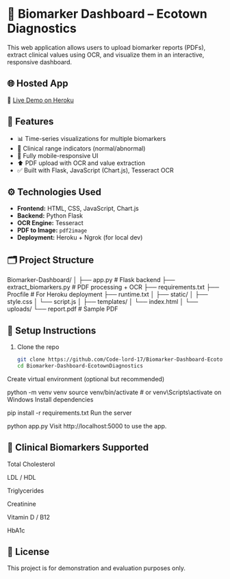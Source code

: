 # 🧪 Biomarker Dashboard – Ecotown Diagnostics

This web application allows users to upload biomarker reports (PDFs), extract clinical values using OCR, and visualize them in an interactive, responsive dashboard.

## 🌐 Hosted App
🔗 [Live Demo on Heroku](https://biomarker-dashboard-hemanth-e6d2203c015f.herokuapp.com/)

## 📸 Features

- 📊 Time-series visualizations for multiple biomarkers
- 🚦 Clinical range indicators (normal/abnormal)
- 📱 Fully mobile-responsive UI
- ⬆️ PDF upload with OCR and value extraction
- ✅ Built with Flask, JavaScript (Chart.js), Tesseract OCR

## ⚙️ Technologies Used

- **Frontend:** HTML, CSS, JavaScript, Chart.js
- **Backend:** Python Flask
- **OCR Engine:** Tesseract
- **PDF to Image:** `pdf2image`
- **Deployment:** Heroku + Ngrok (for local dev)

## 🗂 Project Structure

Biomarker-Dashboard/
│
├── app.py # Flask backend
├── extract_biomarkers.py # PDF processing + OCR
├── requirements.txt
├── Procfile # For Heroku deployment
├── runtime.txt
│
├── static/
│ ├── style.css
│ └── script.js
│
├── templates/
│ └── index.html
│
└── uploads/
└── report.pdf # Sample PDF

## 🚀 Setup Instructions

1. Clone the repo  
   ```bash
   git clone https://github.com/Code-lord-17/Biomarker-Dashboard-EcotownDiagnostics.git
   cd Biomarker-Dashboard-EcotownDiagnostics
Create virtual environment (optional but recommended)


python -m venv venv
source venv/bin/activate  # or venv\Scripts\activate on Windows
Install dependencies


pip install -r requirements.txt
Run the server


python app.py
Visit http://localhost:5000 to use the app.

## 🧠 Clinical Biomarkers Supported
Total Cholesterol

LDL / HDL

Triglycerides

Creatinine

Vitamin D / B12

HbA1c
## 📄 License

This project is for demonstration and evaluation purposes only.

